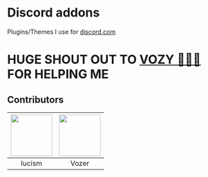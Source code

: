 # Discord addons

Plugins/Themes I use for [discord.com](https://discord.com/app)


# HUGE SHOUT OUT TO [VOZY 💖💖💖](https://github.com/SlippingGitty) FOR HELPING ME


## Contributors 

| <a href="https://github.com/Iucism" target="_blank"> <img src="https://avatars.githubusercontent.com/u/105166639?v=4" alt="" width="96px" height="96px"> </a> | <a href="https://github.com/SlippingGitty" target="_blank"> <img src="https://avatars.githubusercontent.com/u/76500838?v=4" alt="" width="96px" height="96px"> </a> 
|:-:|:-:|
| Iucism | Vozer |
